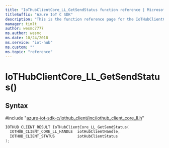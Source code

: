 ```yaml
---                             
title: "IoTHubClientCore_LL_GetSendStatus function reference | Microsoft Docs" 
titleSuffix: "Azure IoT C SDK"            
description: "This is the function reference page for the IoTHubClientCore_LL_GetSendStatus() function in the Azure IoT C SDK. This SDK is used with Azure IoT Hub and Azure IoT Hub Device Provisioning Service"            
manager: timlt                 
author: wesmc7777              
ms.author: wesmc               
ms.date: 10/24/2018                    
ms.service: "iot-hub"             
ms.custom: ""                
ms.topic: "reference"        
---                            
```


# IoTHubClientCore_LL_GetSendStatus()

## Syntax

\#include "[azure-iot-sdk-c/iothub_client/inc/iothub_client_core_ll.h](../iothub-client-core-ll-h.md)"  
```C
IOTHUB_CLIENT_RESULT IoTHubClientCore_LL_GetSendStatus(
  IOTHUB_CLIENT_CORE_LL_HANDLE  iotHubClientHandle,
  IOTHUB_CLIENT_STATUS          iotHubClientStatus
);
```

